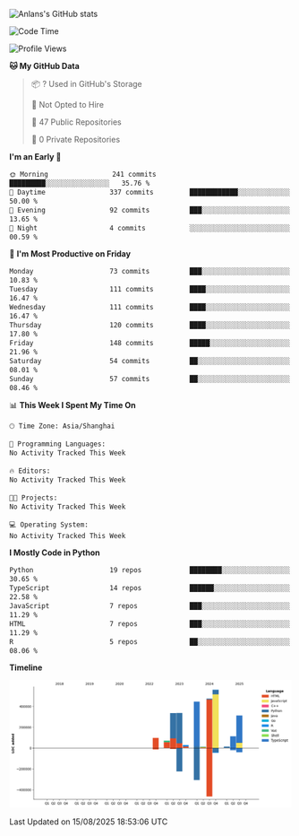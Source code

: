 <!-- ![Anlans's GitHub stats](https://github-readme-stats.vercel.app/api?username=Anlans) -->
![Anlans's GitHub stats](https://github-readme-stats.vercel.app/api?username=Anlans&rank_icon=github)

<!--START_SECTION:waka-->
![Code Time](http://img.shields.io/badge/Code%20Time-0%20secs-blue)

![Profile Views](http://img.shields.io/badge/Profile%20Views-0-blue)

**🐱 My GitHub Data** 

> 📦 ? Used in GitHub's Storage 
 > 
> 🚫 Not Opted to Hire
 > 
> 📜 47 Public Repositories 
 > 
> 🔑 0 Private Repositories 
 > 
**I'm an Early 🐤** 

```text
🌞 Morning                241 commits         █████████░░░░░░░░░░░░░░░░   35.76 % 
🌆 Daytime                337 commits         ████████████░░░░░░░░░░░░░   50.00 % 
🌃 Evening                92 commits          ███░░░░░░░░░░░░░░░░░░░░░░   13.65 % 
🌙 Night                  4 commits           ░░░░░░░░░░░░░░░░░░░░░░░░░   00.59 % 
```
📅 **I'm Most Productive on Friday** 

```text
Monday                   73 commits          ███░░░░░░░░░░░░░░░░░░░░░░   10.83 % 
Tuesday                  111 commits         ████░░░░░░░░░░░░░░░░░░░░░   16.47 % 
Wednesday                111 commits         ████░░░░░░░░░░░░░░░░░░░░░   16.47 % 
Thursday                 120 commits         ████░░░░░░░░░░░░░░░░░░░░░   17.80 % 
Friday                   148 commits         █████░░░░░░░░░░░░░░░░░░░░   21.96 % 
Saturday                 54 commits          ██░░░░░░░░░░░░░░░░░░░░░░░   08.01 % 
Sunday                   57 commits          ██░░░░░░░░░░░░░░░░░░░░░░░   08.46 % 
```


📊 **This Week I Spent My Time On** 

```text
🕑︎ Time Zone: Asia/Shanghai

💬 Programming Languages: 
No Activity Tracked This Week

🔥 Editors: 
No Activity Tracked This Week

🐱‍💻 Projects: 
No Activity Tracked This Week

💻 Operating System: 
No Activity Tracked This Week
```

**I Mostly Code in Python** 

```text
Python                   19 repos            ████████░░░░░░░░░░░░░░░░░   30.65 % 
TypeScript               14 repos            ██████░░░░░░░░░░░░░░░░░░░   22.58 % 
JavaScript               7 repos             ███░░░░░░░░░░░░░░░░░░░░░░   11.29 % 
HTML                     7 repos             ███░░░░░░░░░░░░░░░░░░░░░░   11.29 % 
R                        5 repos             ██░░░░░░░░░░░░░░░░░░░░░░░   08.06 % 
```



**Timeline**

![Lines of Code chart](https://raw.githubusercontent.com/Anlans/Anlans/main/assets/bar_graph.png)


 Last Updated on 15/08/2025 18:53:06 UTC
<!--END_SECTION:waka-->
